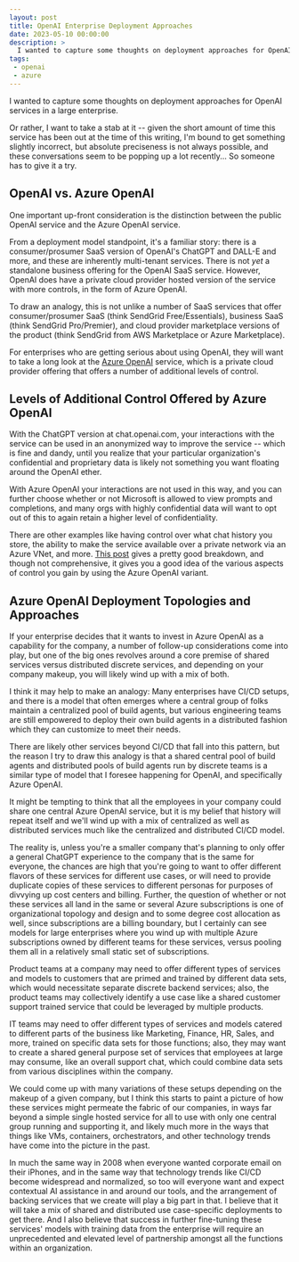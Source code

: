 ```yaml
---
layout: post
title: OpenAI Enterprise Deployment Approaches
date: 2023-05-10 00:00:00
description: >
  I wanted to capture some thoughts on deployment approaches for OpenAI in a large enterprise.
tags:
 - openai
 - azure
---
```


I wanted to capture some thoughts on deployment approaches for OpenAI services in a large enterprise.

Or rather, I want to take a stab at it -- given the short amount of time this service has been out at the time of this
writing, I'm bound to get something slightly incorrect, but absolute preciseness is not always possible, and these
conversations seem to be popping up a lot recently... So someone has to give it a try.

## OpenAI vs. Azure OpenAI

One important up-front consideration is the distinction between the public OpenAI service and the Azure OpenAI service.

From a deployment model standpoint, it's a familiar story: there is a consumer/prosumer SaaS version of OpenAI's ChatGPT
and DALL-E and more, and these are inherently multi-tenant services. There is not _yet_ a standalone business offering
for the OpenAI SaaS service. However, OpenAI does have a private cloud provider hosted version of the service with more
controls, in the form of Azure OpenAI.

To draw an analogy, this is not unlike a number of SaaS services that offer consumer/prosumer SaaS (think SendGrid
Free/Essentials), business SaaS (think SendGrid Pro/Premier), and cloud provider marketplace versions of the product
(think SendGrid from AWS Marketplace or Azure Marketplace).

For enterprises who are getting serious about using OpenAI, they will want to take a long look at the
[Azure OpenAI](https://azure.microsoft.com/en-us/products/cognitive-services/openai-service) service, which is a private
cloud provider offering that offers a number of additional levels of control.

## Levels of Additional Control Offered by Azure OpenAI

With the ChatGPT version at chat.openai.com, your interactions with the service can be used in an anonymized way to
improve the service -- which is fine and dandy, until you realize that your particular organization's confidential and
proprietary data is likely not something you want floating around the OpenAI ether.

With Azure OpenAI your interactions are not used in this way, and you can further choose whether or not Microsoft is
allowed to view prompts and completions, and many orgs with highly confidential data will want to opt out of this to
again retain a higher level of confidentiality.

There are other examples like having control over what chat history you store, the ability to make the service
available over a private network via an Azure VNet, and more. [This post](https://msandbu.org/openai-vs-azure-openai/)
gives a pretty good breakdown, and though not comprehensive, it gives you a good idea of the various aspects of control
you gain by using the Azure OpenAI variant.

## Azure OpenAI Deployment Topologies and Approaches

If your enterprise decides that it wants to invest in Azure OpenAI as a capability for the company, a number of
follow-up considerations come into play, but one of the big ones revolves around a core premise of shared services
versus distributed discrete services, and depending on your company makeup, you will likely wind up with a mix of both.

I think it may help to make an analogy: Many enterprises have CI/CD setups, and there is a model that often emerges
where a central group of folks maintain a centralized pool of build agents, but various engineering teams are still
empowered to deploy their own build agents in a distributed fashion which they can customize to meet their needs.

There are likely other services beyond CI/CD that fall into this pattern, but the reason I try to draw this analogy is
that a shared central pool of build agents and distributed pools of build agents run by discrete teams is a similar type
of model that I foresee happening for OpenAI, and specifically Azure OpenAI.

It might be tempting to think that all the employees in your company could share one central Azure OpenAI service, but
it is my belief that history will repeat itself and we'll wind up with a mix of centralized as well as distributed
services much like the centralized and distributed CI/CD model.

The reality is, unless you're a smaller company that's planning to only offer a general ChatGPT experience to the
company that is the same for everyone, the chances are high that you're going to want to offer different flavors of
these services for different use cases, or will need to provide duplicate copies of these services to different personas
for purposes of divvying up cost centers and billing. Further, the question of whether or not these services all land in
the same or several Azure subscriptions is one of organizational topology and design and to some degree cost allocation
as well, since subscriptions are a billing boundary, but I certainly can see models for large enterprises where you wind
up with multiple Azure subscriptions owned by different teams for these services, versus pooling them all in a
relatively small static set of subscriptions.

Product teams at a company may need to offer different types of services and models to customers that are primed and
trained by different data sets, which would necessitate separate discrete backend services; also, the product teams may
collectively identify a use case like a shared customer support trained service that could be leveraged by multiple
products.

IT teams may need to offer different types of services and models catered to different parts of the business like
Marketing, Finance, HR, Sales, and more, trained on specific data sets for those functions; also, they may want to create
a shared general purpose set of services that employees at large may consume, like an overall support chat, which could
combine data sets from various disciplines within the company.

We could come up with many variations of these setups depending on the makeup of a given company, but I think this
starts to paint a picture of how these services might permeate the fabric of our companies, in ways far beyond a simple
single hosted service for all to use with only one central group running and supporting it, and likely much more in the
ways that things like VMs, containers, orchestrators, and other technology trends have come into the picture in the
past.

In much the same way in 2008 when everyone wanted corporate email on their iPhones, and in the same way that technology
trends like CI/CD become widespread and normalized, so too will everyone want and expect contextual AI assistance in
and around our tools, and the arrangement of backing services that we create will play a big part in that. I believe
that it will take a mix of shared and distributed use case-specific deployments to get there. And I also believe that
success in further fine-tuning these services' models with training data from the enterprise will require an
unprecedented and elevated level of partnership amongst all the functions within an organization.
